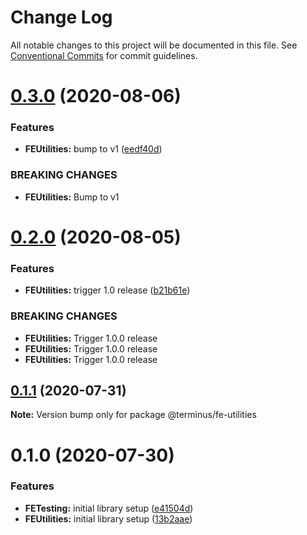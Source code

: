 # Change Log

All notable changes to this project will be documented in this file.
See [Conventional Commits](https://conventionalcommits.org) for commit guidelines.

# [0.3.0](https://github.com/GetTerminus/terminus-oss/compare/@terminus/fe-utilities@0.2.0...@terminus/fe-utilities@0.3.0) (2020-08-06)


### Features

* **FEUtilities:** bump to v1 ([eedf40d](https://github.com/GetTerminus/terminus-oss/commit/eedf40d0c6584a947f3dbcccc056277c467d5303))


### BREAKING CHANGES

* **FEUtilities:** Bump to v1





# [0.2.0](https://github.com/GetTerminus/terminus-oss/compare/@terminus/fe-utilities@0.1.1...@terminus/fe-utilities@0.2.0) (2020-08-05)


### Features

* **FEUtilities:** trigger 1.0 release ([b21b61e](https://github.com/GetTerminus/terminus-oss/commit/b21b61e121d55f439ceb0af101d951a6226c8a7b))


### BREAKING CHANGES

* **FEUtilities:** Trigger 1.0.0 release
* **FEUtilities:** Trigger 1.0.0 release
* **FEUtilities:** Trigger 1.0.0 release





## [0.1.1](https://github.com/GetTerminus/terminus-oss/compare/@terminus/fe-utilities@0.1.0...@terminus/fe-utilities@0.1.1) (2020-07-31)

**Note:** Version bump only for package @terminus/fe-utilities





# 0.1.0 (2020-07-30)


### Features

* **FETesting:** initial library setup ([e41504d](https://github.com/GetTerminus/terminus-oss/commit/e41504dc62b3af587ac81ac7b2c84ca9557e6151))
* **FEUtilities:** initial library setup ([13b2aae](https://github.com/GetTerminus/terminus-oss/commit/13b2aae14e9a391956cd620632d2773535cd2699))

